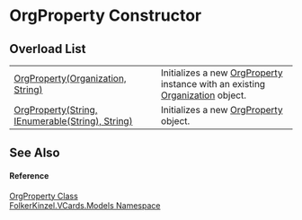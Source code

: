 # OrgProperty Constructor


## Overload List
<table>
<tr>
<td><a href="2542c36f-57b5-8e0d-4d6c-a79b991301c7.md">OrgProperty(Organization, String)</a></td>
<td>Initializes a new <a href="6e243ff8-52f0-fcde-2459-7c51fa54e2e8.md">OrgProperty</a> instance with an existing <a href="3e4327d1-ede6-1095-a3dc-c81e6ae9b34b.md">Organization</a> object.</td></tr>
<tr>
<td><a href="20f82a79-dbb3-b548-4c03-1746125df405.md">OrgProperty(String, IEnumerable(String), String)</a></td>
<td>Initializes a new <a href="6e243ff8-52f0-fcde-2459-7c51fa54e2e8.md">OrgProperty</a> object.</td></tr>
</table>

## See Also


#### Reference
<a href="6e243ff8-52f0-fcde-2459-7c51fa54e2e8.md">OrgProperty Class</a>  
<a href="10623553-9342-5b8f-9df4-6e7d1075f3df.md">FolkerKinzel.VCards.Models Namespace</a>  
